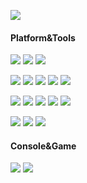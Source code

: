 <p>
  <img src="http://pic.lvlv.tech/uPic/asuka.gif">
</p>

#### Platform&Tools
[![](https://img.shields.io/badge/OS-Debian-D70851?style=flat-square&logo=debian&logoColor=ffffff)](https://www.debian.org)
[![](https://img.shields.io/badge/macOS-Catalina-292e33?style=flat-square&logo=apple&logoColor=ffffff)](https://www.apple.com)
[![](https://img.shields.io/badge/IDE-Visual%20Studio%20Code-purple?style=flat-square&logo=visual-studio-code&logoColor=ffffff)](https://code.visualstudio.com)

[![](https://img.shields.io/badge/-Go-7FD5EA?style=flat-square&logo=go&logoColor=ffffff)](https://golang.org)
[![](https://img.shields.io/badge/-PHP-8892BF?style=flat-square&logo=php&logoColor=ffffff)](https://www.php.net)
[![](https://img.shields.io/badge/-JavaScript-F7DF1D?style=flat-square&logo=javascript&logoColor=ffffff)](https://www.javascript.com)
[![](https://img.shields.io/badge/-Bash-320927?style=flat-square&logo=GNU-bash&logoColor=ffffff)](https://www.gnu.org/software/bash)
[![](https://img.shields.io/badge/-Markdown-000000?style=flat-square&logo=markdown&logoColor=ffffff)](https://www.markdownguide.org)


[![](https://img.shields.io/badge/-Docker-2496ED?style=flat-square&logo=docker&logoColor=ffffff)](https://www.docker.com)
[![](https://img.shields.io/badge/-kubernetes-326DE6?style=flat-square&logo=kubernetes&logoColor=ffffff)](https://kubernetes.io)
[![](https://img.shields.io/badge/-MySQL-1A7497?style=flat-square&logo=mysql&logoColor=ffffff)](https://www.mysql.com)
[![](https://img.shields.io/badge/-Redis-D92B21?style=flat-square&logo=redis&logoColor=ffffff)](https://redis.io)
[![](https://img.shields.io/badge/-Nginx-269539?style=flat-square&logo=nginx&logoColor=ffffff)](https://nginx.org)

[![](https://img.shields.io/badge/-GitHub-24292E?style=flat-square&logo=github&logoColor=ffffff)](https://github.com)
[![](https://img.shields.io/badge/-GitLab-392A66?style=flat-square&logo=gitlab&logoColor=ffffff)](https://gitlab.com)
[![](https://img.shields.io/badge/-Git-f05032?style=flat-square&logo=git&logoColor=white)](https://git-scm.com)

#### Console&Game
[![](https://img.shields.io/badge/-PlayStation%204-0070d1?style=flat-square&logo=playstation&logoColor=ffffff)](https://psnine.com/psnid/Nervebing)
[![](https://img.shields.io/badge/Steam-020202?style=flat-square&logo=steam&logoColor=ffffff)](https://steamcommunity.com/id/NERVEbing)
